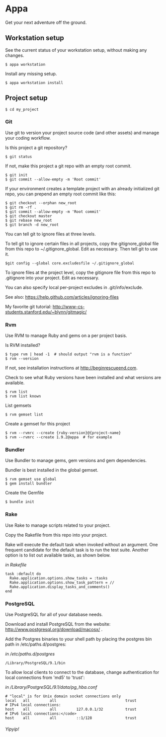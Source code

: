 # Appa

Get your next adventure off the ground.


## Workstation setup

See the current status of your workstation setup, without making any changes.

    $ appa workstation

Install any missing setup.

    $ appa workstation install


## Project setup

    $ cd my_project


### Git

Use git to version your project source code (and other assets) and manage your coding workflow.

Is this project a git repository?

    $ git status

If not, make this project a git repo with an empty root commit.

    $ git init
    $ git commit --allow-empty -m 'Root commit'

If your environment creates a template project with an already initialized git repo, you can prepend an empty
root commit like this:

    $ git checkout --orphan new_root
    $ git rm -rf .
    $ git commit --allow-empty -m 'Root commit'
    $ git checkout master
    $ git rebase new_root
    $ git branch -d new_root

You can tell git to ignore files at three levels.

To tell git to ignore certain files in all projects, copy the gitignore_global file from this repo to
~/.gitignore_global.  Edit as necessary.  Then tell git to use it.

    $git config --global core.excludesfile ~/.gitignore_global

To ignore files at the project level, copy the gitignore file from this repo to .gitignore into your project.
Edit as necessary.

You can also specify local per-project excludes in .git/info/exclude.

See also: https://help.github.com/articles/ignoring-files

My favorite git tutorial: http://www-cs-students.stanford.edu/~blynn/gitmagic/


### Rvm

Use RVM to manage Ruby and gems on a per project basis.

Is RVM installed?

    $ type rvm | head -1  # should output "rvm is a function"
    $ rvm --version

If not, see installation instructions at <http://beginrescueend.com>.

Check to see what Ruby versions have been installed and what versions are available.

    $ rvm list
    $ rvm list known

List gemsets

    $ rvm gemset list

Create a gemset for this project

    $ rvm --rvmrc --create {ruby-version}@{project-name}
    $ rvm --rvmrc --create 1.9.2@appa  # for example


### Bundler

Use Bundler to manage gems, gem versions and gem dependencies.

Bundler is best installed in the global gemset.

    $ rvm gemset use global
    $ gem install bundler

Create the Gemfile

    $ bundle init


### Rake

Use Rake to manage scripts related to your project.

Copy the Rakefile from this repo into your project.

Rake will execute the default task when invoked without an argument.  One frequent candidate for the default task is to
run the test suite.  Another option is to list out available tasks, as shown below.

*in Rakefile*

    task :default do
      Rake.application.options.show_tasks = :tasks
      Rake.application.options.show_task_pattern = //
      Rake.application.display_tasks_and_comments()
    end


### PostgreSQL

Use PostgreSQL for all of your database needs.

Download and install PostgreSQL from the website: http://www.postgresql.org/download/macosx/ .

Add the Postgres binaries to your shell path by placing the postgres bin path in /etc/paths.d/postgres:

*in /etc/paths.d/postgres*

    /Library/PostgreSQL/9.1/bin

To allow local clients to connect to the database, change authentication for local connections from 'md5' to 'trust':

*in /Library/PostgreSQL/9.1/data/pg_hba.conf*

    # "local" is for Unix domain socket connections only
    local   all         all                               trust
    # IPv4 local connections:
    host    all         all         127.0.0.1/32          trust
    # IPv6 local connections:</code>
    host    all         all         ::1/128               trust


###### Yipyip!
